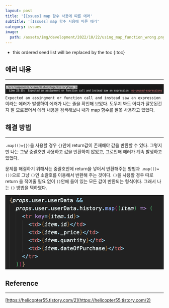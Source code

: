 ```yaml
---
layout: post
title: '[Issues] map 함수 사용에 따른 에러'
subtitle: '[Issues] map 함수 사용에 따른 에러'
category: issues
image:
  path: /assets/img/development/2022/10/22/using_map_function_wrong.png
---
```


<!-- prettier-ignore -->
* this ordered seed list will be replaced by the toc
{:toc}

## 에러 내용

---

![map_error_msg](/assets/img/development/2022/10/22/map_error_msg.png)
`Expected an assingment or function call and instead saw an expression`이라는 에러가 발생하여 에러가 나는 줄을 확인해 보았다. 도무지 봐도 어디가 잘못된건지 잘 모르겠어서 에러 내용을 검색해보니 내가 map 함수를 잘못 사용하고 있었다.

## 해결 방법

---

`.map(()={})`을 사용할 경우 `{}`안에 return값이 존재해야 값을 반환할 수 있다. 그렇지만 나는 그냥 중괄호만 사용하고 값을 반환하지 않았고, 그로인해 에러가 계속 발생하고 있었다.

문제를 해결하기 위해서는 중괄호안에 return을 넣어서 반환해주는 방법과 `.map(()=())`으로 그냥 `()`인 소괄호를 이용해서 반환해 주는 것이다. `()`을 사용할 경우 따로 return 을 적어줄 필요 없이 `()`안에 들어 있는 모든 값이 반환되는 형식이다. 그래서 나는 `()` 방법을 택하였다.

![using_map_function](/assets/img/development/2022/10/22/using_map_function.png)

## Reference

---

[https://helicopter55.tistory.com/2](https://helicopter55.tistory.com/2)
